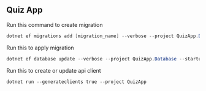## Quiz App

Run this command to create migration
``` powershell
dotnet ef migrations add [migration_name] --verbose --project QuizApp.Database --startup-project QuizApp
```

Run this to apply migration
``` powershell 
dotnet ef database update --verbose --project QuizApp.Database --startup-project QuizApp
```

Run this to create or update api client
```
dotnet run --generateclients true --project QuizApp
```